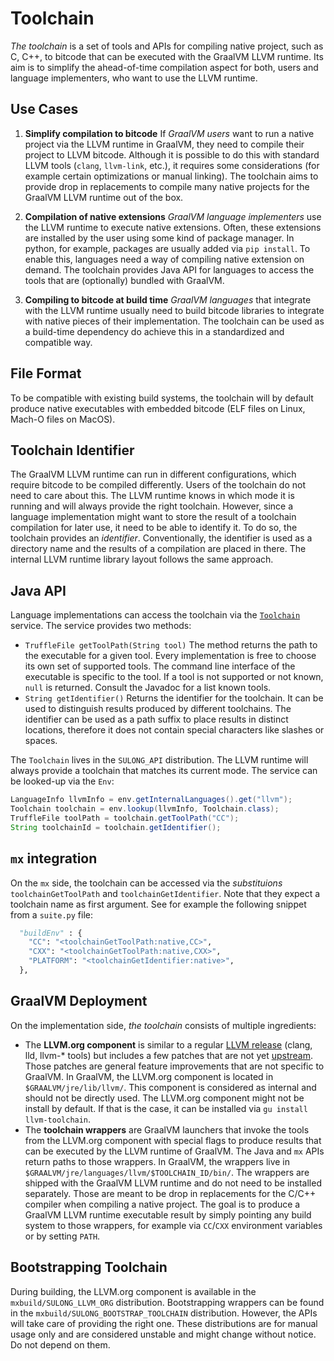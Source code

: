 # Toolchain

*The toolchain* is a set of tools and APIs for compiling native project, such as C, C++,
to bitcode that can be executed with the GraalVM LLVM runtime.
Its aim is to simplify the ahead-of-time compilation aspect for both, users
and language implementers, who want to use the LLVM runtime.

## Use Cases

1. **Simplify compilation to bitcode**
  If *GraalVM users* want to run a native project via the LLVM runtime in GraalVM,
  they need to compile their project to LLVM bitcode.
  Although it is possible to do this with standard LLVM tools (`clang`, `llvm-link`, etc.),
  it requires some considerations (for example certain optimizations or manual linking).
  The toolchain aims to provide drop in replacements to compile many native projects for
  the GraalVM LLVM runtime out of the box.

2. **Compilation of native extensions**
  *GraalVM language implementers* use the LLVM runtime to execute native extensions.
  Often, these extensions are installed by the user using some kind of package manager.
  In python, for example, packages are usually added via `pip install`.
  To enable this, languages need a way of compiling native extension on demand.
  The toolchain provides Java API for languages to access the tools that are
  (optionally) bundled with GraalVM.

3. **Compiling to bitcode at build time**
  *GraalVM languages* that integrate with the LLVM runtime usually need to build
  bitcode libraries to integrate with native pieces of their implementation.
  The toolchain can be used as a build-time dependency do achieve this in a
  standardized and compatible way.

## File Format

To be compatible with existing build systems, the toolchain will by default
produce native executables with embedded bitcode (ELF files on Linux, Mach-O
files on MacOS).

## Toolchain Identifier

The GraalVM LLVM runtime can run in different configurations, which require bitcode to be compiled differently.
Users of the toolchain do not need to care about this.
The LLVM runtime knows in which mode it is running and will always provide the right toolchain.
However, since a language implementation might want to store the result of a
toolchain compilation for later use, it need to be able to identify it.
To do so, the toolchain provides an *identifier*.
Conventionally, the identifier is used as a directory name and the results of a
compilation are placed in there.
The internal LLVM runtime library layout follows the same approach.

## Java API

Language implementations can access the toolchain via the [`Toolchain`](../../sulong/projects/com.oracle.truffle.llvm.api/src/com/oracle/truffle/llvm/api/Toolchain.java) service.
The service provides two methods:

* `TruffleFile getToolPath(String tool)`
  The method returns the path to the executable for a given tool.
  Every implementation is free to choose its own set of supported tools.
  The command line interface of the executable is specific to the tool.
  If a tool is not supported or not known, `null` is returned.
  Consult the Javadoc for a list known tools.
* `String getIdentifier()`
  Returns the identifier for the toolchain.
  It can be used to distinguish results produced by different toolchains.
  The identifier can be used as a path suffix to place results in distinct locations,
  therefore it does not contain special characters like slashes or spaces.

The `Toolchain` lives in the `SULONG_API` distribution.
The LLVM runtime will always provide a toolchain that matches its current mode.
The service can be looked-up via the `Env`:

```Java
LanguageInfo llvmInfo = env.getInternalLanguages().get("llvm");
Toolchain toolchain = env.lookup(llvmInfo, Toolchain.class);
TruffleFile toolPath = toolchain.getToolPath("CC");
String toolchainId = toolchain.getIdentifier();
```

## `mx` integration

On the `mx` side, the toolchain can be accessed via the *substituions* `toolchainGetToolPath` and `toolchainGetIdentifier`.
Note that they expect a toolchain name as first argument. See for example the following snippet from a `suite.py` file:

```python
  "buildEnv" : {
    "CC": "<toolchainGetToolPath:native,CC>",
    "CXX": "<toolchainGetToolPath:native,CXX>",
    "PLATFORM": "<toolchainGetIdentifier:native>",
  },
```

## GraalVM Deployment

On the implementation side, _the toolchain_ consists of multiple ingredients:

* The **LLVM.org component** is similar to a regular [LLVM release](https://llvm.org) (clang, lld, llvm-* tools)
  but includes a few patches that are not yet [upstream](https://github.com/llvm/llvm-projec).
  Those patches are general feature improvements that are not specific to GraalVM.
  In GraalVM, the LLVM.org component is located in `$GRAALVM/jre/lib/llvm/`.
  This component is considered as internal and should not be directly used.
  The LLVM.org component might not be install by default. If that is the case, it can be installed via `gu install llvm-toolchain`.
* The **toolchain wrappers** are GraalVM launchers that invoke the tools from the LLVM.org component with special flags
  to produce results that can be executed by the LLVM runtime of GraalVM. The Java and `mx` APIs return paths to those wrappers.
  In GraalVM, the wrappers live in `$GRAALVM/jre/languages/llvm/$TOOLCHAIN_ID/bin/`. The wrappers are shipped with the
  GraalVM LLVM runtime and do not need to be installed separately.
  Those are meant to be drop in replacements for the C/C++ compiler when compiling a native project.
  The goal is to produce a GraalVM LLVM runtime executable result by simply pointing any build system to those wrappers,
  for example via `CC`/`CXX` environment variables or by setting `PATH`.

## Bootstrapping Toolchain

During building, the LLVM.org component is available in the `mxbuild/SULONG_LLVM_ORG` distribution.
Bootstrapping wrappers can be found in the `mxbuild/SULONG_BOOTSTRAP_TOOLCHAIN` distribution.
However, the APIs will take care of providing the right one.
These distributions are for manual usage only and are considered unstable and might change without notice.
Do not depend on them.
